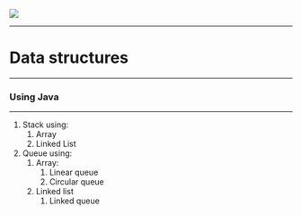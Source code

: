 ![](https://miro.medium.com/max/2000/1*2rKGJ6h1regwmfMcty3SLw.png)
___
# Data structures
___
### Using Java
___
1. Stack using:
   1. Array
   2. Linked List
2. Queue using:
   1. Array:
      1. Linear queue
      2. Circular queue
   2. Linked list
      1. Linked queue